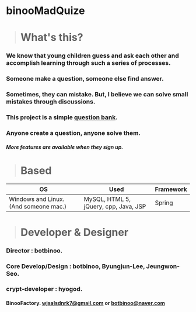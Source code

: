 binooMadQuize
=============



> # What's this?

### We know that young children guess and ask each other and accomplish learning through such a series of processes.

### Someone make a question, someone else find answer.

### Sometimes, they can mistake. But, I believe we can solve small mistakes through discussions.

### This project is a simple [question bank](https://www.google.co.kr/search?q=문제+은행).

### Anyone create a question, anyone solve them.

##### More features are available when they sign up.

> # Based

 OS | Used | Framework
 --- | --- | ---
 Windows and Linux. (And someone mac.) | MySQL, HTML 5, jQuery, cpp, Java, JSP | Spring

> # Developer & Designer

### Director : botbinoo.
### Core Develop/Design : botbinoo, Byungjun-Lee, Jeungwon-Seo.
### crypt-developer : hyogod.
#### BinooFactory. wjsalsdnrk7@gmail.com or botbinoo@naver.com
